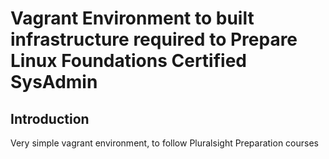 # Vagrant Environment to built infrastructure required to Prepare Linux Foundations Certified SysAdmin

## Introduction
Very simple vagrant environment, to follow Pluralsight Preparation courses
